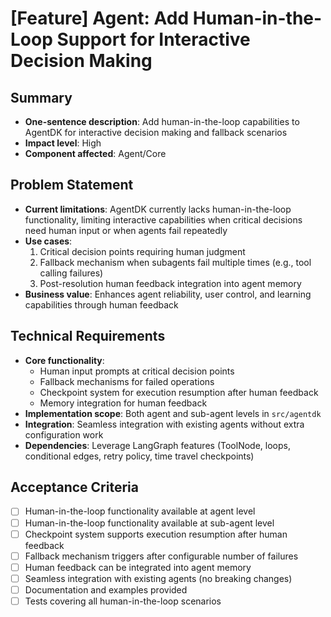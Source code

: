 # [Feature] Agent: Add Human-in-the-Loop Support for Interactive Decision Making

## Summary
- **One-sentence description**: Add human-in-the-loop capabilities to AgentDK for interactive decision making and fallback scenarios
- **Impact level**: High
- **Component affected**: Agent/Core

## Problem Statement
- **Current limitations**: AgentDK currently lacks human-in-the-loop functionality, limiting interactive capabilities when critical decisions need human input or when agents fail repeatedly
- **Use cases**: 
  1. Critical decision points requiring human judgment
  2. Fallback mechanism when subagents fail multiple times (e.g., tool calling failures)
  3. Post-resolution human feedback integration into agent memory
- **Business value**: Enhances agent reliability, user control, and learning capabilities through human feedback

## Technical Requirements
- **Core functionality**: 
  - Human input prompts at critical decision points
  - Fallback mechanisms for failed operations
  - Checkpoint system for execution resumption after human feedback
  - Memory integration for human feedback
- **Implementation scope**: Both agent and sub-agent levels in `src/agentdk`
- **Integration**: Seamless integration with existing agents without extra configuration work
- **Dependencies**: Leverage LangGraph features (ToolNode, loops, conditional edges, retry policy, time travel checkpoints)

## Acceptance Criteria
- [ ] Human-in-the-loop functionality available at agent level
- [ ] Human-in-the-loop functionality available at sub-agent level  
- [ ] Checkpoint system supports execution resumption after human feedback
- [ ] Fallback mechanism triggers after configurable number of failures
- [ ] Human feedback can be integrated into agent memory
- [ ] Seamless integration with existing agents (no breaking changes)
- [ ] Documentation and examples provided
- [ ] Tests covering all human-in-the-loop scenarios